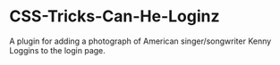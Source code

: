 # CSS-Tricks-Can-He-Loginz
A plugin for adding a photograph of American singer/songwriter Kenny Loggins to the login page.